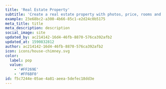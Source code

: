 ```yaml
---
title: 'Real Estate Property'
subtitle: 'Create a real estate property with photos, price, rooms and amenities.'
example: 23e68bc2-a300-4b66-85c1-e2d24c0b5175
meta_title: title
meta_description: description
social_image: site
updated_by: ac214142-16d4-46fb-8870-576ca392afb2
updated_at: 1590832812
author: ac214142-16d4-46fb-8870-576ca392afb2
icon: icons/house-chimney.svg
color:
  label: pop
  value:
    - '#FF269E'
    - '#FF6BF0'
id: f5c7244e-05ae-4a81-aeea-5defec18dd3e
---
```


